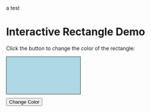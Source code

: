 a test

# Interactive Rectangle Demo

Click the button to change the color of the rectangle:

<div id="rect" style="width:200px; height:100px; background-color:lightblue; border:1px solid #333; margin-bottom:10px;"></div>
<button id="colorBtn">Change Color</button>

<script>
  document.addEventListener("DOMContentLoaded", function() {
    const rect = document.getElementById("rect");
    const btn = document.getElementById("colorBtn");
    const colors = ["lightblue", "lightgreen", "salmon", "khaki", "plum"];

    btn.addEventListener("click", function() {
      let current = rect.style.backgroundColor;
      let next = colors[Math.floor(Math.random() * colors.length)];
      while(next === current) {
        next = colors[Math.floor(Math.random() * colors.length)];
      }
      rect.style.backgroundColor = next;
    });
  });
</script>

